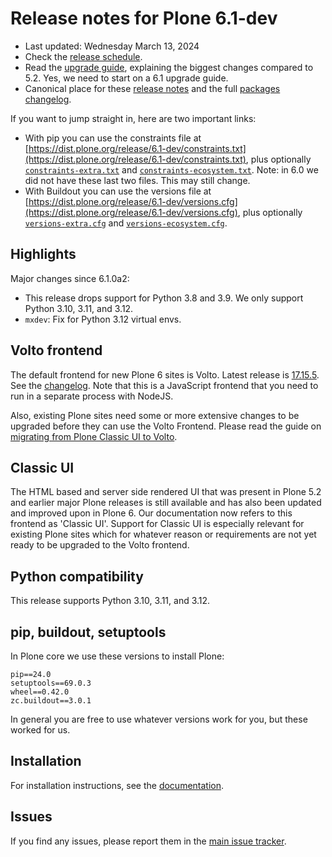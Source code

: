 # Release notes for Plone 6.1-dev

* Last updated: Wednesday March 13, 2024
* Check the [release schedule](https://plone.org/download/release-schedule).
* Read the [upgrade guide](https://6.docs.plone.org/upgrade/index.html), explaining the biggest changes compared to 5.2.
  Yes, we need to start on a 6.1 upgrade guide.
* Canonical place for these [release notes](https://dist.plone.org/release/6.1-dev/RELEASE-NOTES.md) and the full [packages changelog](https://dist.plone.org/release/6.1-dev/changelog.txt).

If you want to jump straight in, here are two important links:

* With pip you can use the constraints file at [https://dist.plone.org/release/6.1-dev/constraints.txt](https://dist.plone.org/release/6.1-dev/constraints.txt), plus optionally [`constraints-extra.txt`](https://dist.plone.org/release/6.1-dev/constraints-extra.txt) and [`constraints-ecosystem.txt`](https://dist.plone.org/release/6.1-dev/constraints-ecosystem.txt).  Note: in 6.0 we did not have these last two files.  This may still change.
* With Buildout you can use the versions file at [https://dist.plone.org/release/6.1-dev/versions.cfg](https://dist.plone.org/release/6.1-dev/versions.cfg), plus optionally [`versions-extra.cfg`](https://dist.plone.org/release/6.1-dev/versions-extra.cfg) and [`versions-ecosystem.cfg`](https://dist.plone.org/release/6.1-dev/versions-ecosystem.cfg).


## Highlights

Major changes since 6.1.0a2:

* This release drops support for Python 3.8 and 3.9.  We only support Python 3.10, 3.11, and 3.12.
* `mxdev`: Fix for Python 3.12 virtual envs.


## Volto frontend

The default frontend for new Plone 6 sites is Volto. Latest release is [17.15.5](https://www.npmjs.com/package/@plone/volto/v/17.15.5).  See the [changelog](https://github.com/plone/volto/blob/17.15.5/CHANGELOG.md).
Note that this is a JavaScript frontend that you need to run in a separate process with NodeJS.

Also, existing Plone sites need some or more extensive changes to be upgraded before they can use the Volto Frontend. Please read the guide on [migrating from Plone Classic UI to Volto](https://6.docs.plone.org/backend/upgrading/version-specific-migration/migrate-to-volto.html).


## Classic UI

The HTML based and server side rendered UI that was present in Plone 5.2 and earlier major Plone releases is still available and has also been updated and improved upon in Plone 6.  Our documentation now refers to this frontend as 'Classic UI'.  Support for Classic UI is especially relevant for existing Plone sites which for whatever reason or requirements are not yet ready to be upgraded to the Volto frontend.


## Python compatibility

This release supports Python 3.10, 3.11, and 3.12.


## pip, buildout, setuptools

In Plone core we use these versions to install Plone:

```
pip==24.0
setuptools==69.0.3
wheel==0.42.0
zc.buildout==3.0.1
```

In general you are free to use whatever versions work for you, but these worked for us.


## Installation

For installation instructions, see the [documentation](https://6.docs.plone.org/install/index.html).


## Issues

If you find any issues, please report them in the [main issue tracker](https://github.com/plone/Products.CMFPlone/issues).
